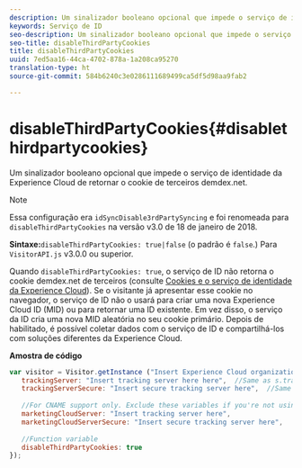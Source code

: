 ```yaml
---
description: Um sinalizador booleano opcional que impede o serviço de identidade da Experience Cloud de retornar o cookie de terceiros demdex.net.
keywords: Serviço de ID
seo-description: Um sinalizador booleano opcional que impede o serviço de identidade da Experience Cloud de retornar o cookie de terceiros demdex.net.
seo-title: disableThirdPartyCookies
title: disableThirdPartyCookies
uuid: 7ed5aa16-44ca-4702-878a-1a208ca95270
translation-type: ht
source-git-commit: 584b6240c3e0286111689499ca5df5d98aa9fab2

---
```



# disableThirdPartyCookies{#disablethirdpartycookies}

Um sinalizador booleano opcional que impede o serviço de identidade da Experience Cloud de retornar o cookie de terceiros demdex.net.

>[!NOTE]
>
>Essa configuração era `idSyncDisable3rdPartySyncing` e foi renomeada para `disableThirdPartyCookies` na versão v3.0 de 18 de janeiro de 2018.

**Sintaxe:**`disableThirdPartyCookies: true|false` (o padrão é `false`.) Para `VisitorAPI.js` v3.0.0 ou superior.

Quando `disableThirdPartyCookies: true`, o serviço de ID não retorna o cookie demdex.net de terceiros (consulte [Cookies e o serviço de identidade da Experience Cloud](../../introduction/cookies.md)). Se o visitante já apresentar esse cookie no navegador, o serviço de ID não o usará para criar uma nova Experience Cloud ID (MID) ou para retornar uma ID existente. Em vez disso, o serviço da ID cria uma nova MID aleatória no seu cookie primário. Depois de habilitado, é possível coletar dados com o serviço de ID e compartilhá-los com soluções diferentes da Experience Cloud.

**Amostra de código**

```js
var visitor = Visitor.getInstance ("Insert Experience Cloud organization ID here",{ 
   trackingServer: "Insert tracking server here here",  //Same as s.trackingServer 
   trackingServerSecure: "Insert secure tracking server here",  //Same as s.trackingServerSecure 
 
   //For CNAME support only. Exclude these variables if you're not using CNAME 
   marketingCloudServer: "Insert tracking server here", 
   marketingCloudServerSecure: "Insert secure tracking server here", 
 
   //Function variable 
   disableThirdPartyCookies: true 
});
```

